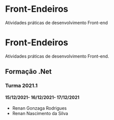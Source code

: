 # Front-Endeiros
  Atividades práticas de desenvolvimento Front-end
# Front-Endeiros
Atividades práticas de desenvolvimento Front-end.
## Formação .Net
### Turma 2021.1
#### 15/12/2021- 16/12/2021- 17/12/2021
- Renan Gonzaga Rodrigues
- Renan Nascimento da Silva